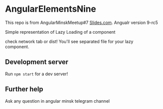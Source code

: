 # AngularElementsNine

This repo is from AngularMinskMeetup#7 [Slides.com](https://slides.com/kostyamalikov/angular-future-with-ivy#). Angualr version 9-rc5

Simple representation of
Lazy Loading of a component

check network tab or dist! You'll see separated file for your lazy component. 


## Development server

Run `npm start` for a dev server!

## Further help

Ask any question in angular minsk telegram channel
